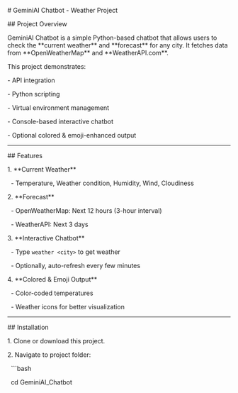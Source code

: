 \# GeminiAI Chatbot - Weather Project



\## Project Overview

GeminiAI Chatbot is a simple Python-based chatbot that allows users to check the \*\*current weather\*\* and \*\*forecast\*\* for any city. It fetches data from \*\*OpenWeatherMap\*\* and \*\*WeatherAPI.com\*\*.



This project demonstrates:

\- API integration

\- Python scripting

\- Virtual environment management

\- Console-based interactive chatbot

\- Optional colored \& emoji-enhanced output



---



\## Features



1\. \*\*Current Weather\*\*

&nbsp;  - Temperature, Weather condition, Humidity, Wind, Cloudiness

2\. \*\*Forecast\*\*

&nbsp;  - OpenWeatherMap: Next 12 hours (3-hour interval)

&nbsp;  - WeatherAPI: Next 3 days

3\. \*\*Interactive Chatbot\*\*

&nbsp;  - Type `weather <city>` to get weather

&nbsp;  - Optionally, auto-refresh every few minutes

4\. \*\*Colored \& Emoji Output\*\*

&nbsp;  - Color-coded temperatures

&nbsp;  - Weather icons for better visualization



---



\## Installation



1\. Clone or download this project.

2\. Navigate to project folder:

&nbsp;  ```bash

&nbsp;  cd GeminiAI\_Chatbot



